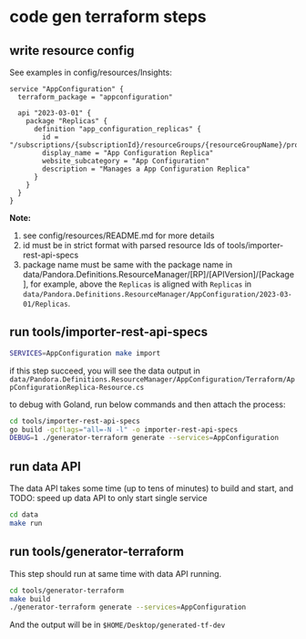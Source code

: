 # code gen terraform steps

## write resource config 
See examples in config/resources/Insights:
```hcl
service "AppConfiguration" {
  terraform_package = "appconfiguration"

  api "2023-03-01" {
    package "Replicas" {
      definition "app_configuration_replicas" {
        id = "/subscriptions/{subscriptionId}/resourceGroups/{resourceGroupName}/providers/Microsoft.AppConfiguration/configurationStores/{configurationStoreName}/replicas/{replicaName}"
        display_name = "App Configuration Replica"
        website_subcategory = "App Configuration"
        description = "Manages a App Configuration Replica"
      }
    }
  }
}
```

**Note:** 
1. see config/resources/README.md for more details
2. id must be in strict format with parsed resource Ids of tools/importer-rest-api-specs
3. package name must be same with the package name in data/Pandora.Definitions.ResourceManager/[RP]/[APIVersion]/[Package], for example, above the `Replicas` is aligned with `Replicas` in `data/Pandora.Definitions.ResourceManager/AppConfiguration/2023-03-01/Replicas`.

## run tools/importer-rest-api-specs
```bash
SERVICES=AppConfiguration make import
```
if this step succeed, you will see the data output in `data/Pandora.Definitions.ResourceManager/AppConfiguration/Terraform/AppConfigurationReplica-Resource.cs`

to debug with Goland, run below commands and then attach the process:
```bash
cd tools/importer-rest-api-specs
go build -gcflags="all=-N -l" -o importer-rest-api-specs
DEBUG=1 ./generator-terraform generate --services=AppConfiguration
```

## run data API
The data API takes some time (up to tens of minutes) to build and start, and 
TODO: speed up data API to only start single service
```bash
cd data
make run
```

## run tools/generator-terraform
This step should run at same time with data API running.
```bash
cd tools/generator-terraform
make build
./generator-terraform generate --services=AppConfiguration
```
And the output will be in `$HOME/Desktop/generated-tf-dev`
